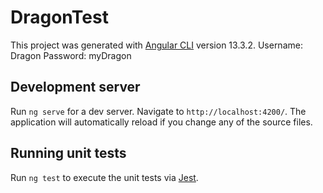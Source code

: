 # DragonTest

This project was generated with [Angular CLI](https://github.com/angular/angular-cli) version 13.3.2.
Username: Dragon
Password: myDragon

## Development server

Run `ng serve` for a dev server. Navigate to `http://localhost:4200/`. The application will automatically reload if you change any of the source files.

## Running unit tests

Run `ng test` to execute the unit tests via [Jest](https://jestjs.io/pt-BR/).
